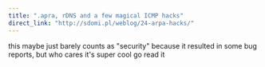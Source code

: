 ```yaml
---
title: ".apra, rDNS and a few magical ICMP hacks"
direct_link: "http://sdomi.pl/weblog/24-arpa-hacks/"
---
```


this maybe just barely counts as "security" because it resulted in some bug reports, but who cares it's super cool go read it